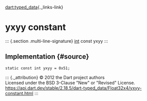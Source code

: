 [dart:typed\_data](../../dart-typed_data/dart-typed_data-library){._links-link}

yxyy constant
=============

::: {.section .multi-line-signature}
[int](../../dart-core/int-class) const yxyy
:::

Implementation {#source}
--------------

``` {.language-dart data-language="dart"}
static const int yxyy = 0x51;
```

::: {._attribution}
© 2012 the Dart project authors\
Licensed under the BSD 3-Clause \"New\" or \"Revised\" License.\
<https://api.dart.dev/stable/2.18.5/dart-typed_data/Float32x4/yxyy-constant.html>
:::
